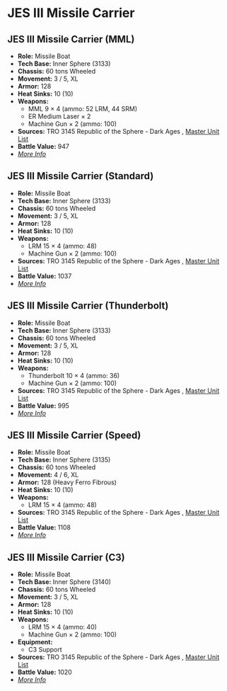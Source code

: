 # JES III Missile Carrier 

## JES III Missile Carrier (MML) 

- **Role:** Missile Boat 
- **Tech Base:** Inner Sphere (3133) 
- **Chassis:** 60 tons Wheeled 
- **Movement:** 3 / 5, XL 
- **Armor:** 128 
- **Heat Sinks:** 10 (10) 
- **Weapons:** 
  - MML 9 × 4 (ammo: 52 LRM, 44 SRM) 
  - ER Medium Laser × 2 
  - Machine Gun × 2 (ammo: 100) 
- **Sources:** TRO 3145 Republic of the Sphere - Dark Ages , [Master Unit List](http://masterunitlist.info/Unit/Details/6701/jes-iii-missile-carrier-mml) 
- **Battle Value:** 947 
- [*More Info*](jes_iii_missile_carrier/jes_iii_missile_carrier_mml.md) 

## JES III Missile Carrier (Standard) 

- **Role:** Missile Boat 
- **Tech Base:** Inner Sphere (3133) 
- **Chassis:** 60 tons Wheeled 
- **Movement:** 3 / 5, XL 
- **Armor:** 128 
- **Heat Sinks:** 10 (10) 
- **Weapons:** 
  - LRM 15 × 4 (ammo: 48) 
  - Machine Gun × 2 (ammo: 100) 
- **Sources:** TRO 3145 Republic of the Sphere - Dark Ages , [Master Unit List](http://masterunitlist.info/Unit/Details/6669/jes-iii-missile-carrier-standard) 
- **Battle Value:** 1037 
- [*More Info*](jes_iii_missile_carrier/jes_iii_missile_carrier_standard.md) 

## JES III Missile Carrier (Thunderbolt) 

- **Role:** Missile Boat 
- **Tech Base:** Inner Sphere (3133) 
- **Chassis:** 60 tons Wheeled 
- **Movement:** 3 / 5, XL 
- **Armor:** 128 
- **Heat Sinks:** 10 (10) 
- **Weapons:** 
  - Thunderbolt 10 × 4 (ammo: 36) 
  - Machine Gun × 2 (ammo: 100) 
- **Sources:** TRO 3145 Republic of the Sphere - Dark Ages , [Master Unit List](http://masterunitlist.info/Unit/Details/6703/jes-iii-missile-carrier-thunderbolt) 
- **Battle Value:** 995 
- [*More Info*](jes_iii_missile_carrier/jes_iii_missile_carrier_thunderbolt.md) 

## JES III Missile Carrier (Speed) 

- **Role:** Missile Boat 
- **Tech Base:** Inner Sphere (3135) 
- **Chassis:** 60 tons Wheeled 
- **Movement:** 4 / 6, XL 
- **Armor:** 128 (Heavy Ferro Fibrous) 
- **Heat Sinks:** 10 (10) 
- **Weapons:** 
  - LRM 15 × 4 (ammo: 48) 
- **Sources:** TRO 3145 Republic of the Sphere - Dark Ages , [Master Unit List](http://masterunitlist.info/Unit/Details/6702/jes-iii-missile-carrier-speed) 
- **Battle Value:** 1108 
- [*More Info*](jes_iii_missile_carrier/jes_iii_missile_carrier_speed.md) 

## JES III Missile Carrier (C3) 

- **Role:** Missile Boat 
- **Tech Base:** Inner Sphere (3140) 
- **Chassis:** 60 tons Wheeled 
- **Movement:** 3 / 5, XL 
- **Armor:** 128 
- **Heat Sinks:** 10 (10) 
- **Weapons:** 
  - LRM 15 × 4 (ammo: 40) 
  - Machine Gun × 2 (ammo: 100) 
- **Equipment:** 
  - C3 Support 
- **Sources:** TRO 3145 Republic of the Sphere - Dark Ages , [Master Unit List](http://masterunitlist.info/Unit/Details/6700/jes-iii-missile-carrier-c3) 
- **Battle Value:** 1020 
- [*More Info*](jes_iii_missile_carrier/jes_iii_missile_carrier_c3.md) 

